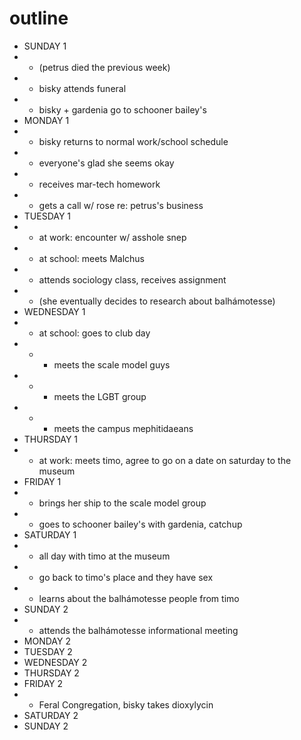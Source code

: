 # outline

* SUNDAY 1
* * (petrus died the previous week)
* * bisky attends funeral
* * bisky + gardenia go to schooner bailey's
* MONDAY 1
* * bisky returns to normal work/school schedule
* * everyone's glad she seems okay
* * receives mar-tech homework
* * gets a call w/ rose re: petrus's business
* TUESDAY 1
* * at work: encounter w/ asshole snep
* * at school: meets Malchus
* * attends sociology class, receives assignment
* * (she eventually decides to research about balhámotesse)
* WEDNESDAY 1
* * at school: goes to club day
* * * meets the scale model guys
* * * meets the LGBT group
* * * meets the campus mephitidaeans
* THURSDAY 1
* * at work: meets timo, agree to go on a date on saturday to the museum
* FRIDAY 1
* * brings her ship to the scale model group
* * goes to schooner bailey's with gardenia, catchup
* SATURDAY 1
* * all day with timo at the museum
* * go back to timo's place and they have sex
* * learns about the balhámotesse people from timo
* SUNDAY 2
* * attends the balhámotesse informational meeting
* MONDAY 2
* TUESDAY 2
* WEDNESDAY 2
* THURSDAY 2
* FRIDAY 2
* * Feral Congregation, bisky takes dioxylycin
* SATURDAY 2
* SUNDAY 2
